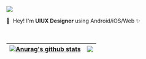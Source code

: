 <p>
  <a href="https://codingshit.tistory.com/" target="_blank"><img src="https://img.shields.io/badge/Blog-000AFF?style=flat-square&logo=GitHub%20Sponsors&logoColor=white"/></a>
</p>



<p>
  👋&nbsp; Hey! I'm <b>UIUX Designer</b> using Android/iOS/Web ✨<br/> <br/><br/>
</p>



| <a href="https://github.com/cynhwithcode/github-readme-stats"><img align="center" src="https://github-readme-stats.vercel.app/api?username=cynhwithcode&show_icons=true&include_all_commits=true&theme=graywhite_border=ture" alt="Anurag's github stats" /></a> | <a href="https://github.com/cynhwithcode/github-readme-stats"><img align="center" src="https://github-readme-stats.vercel.app/api/top-langs/?username=cynhwithcode&layout=compact&theme=graywhite_border=true" /></a> |
| ------------- | ------------- |

